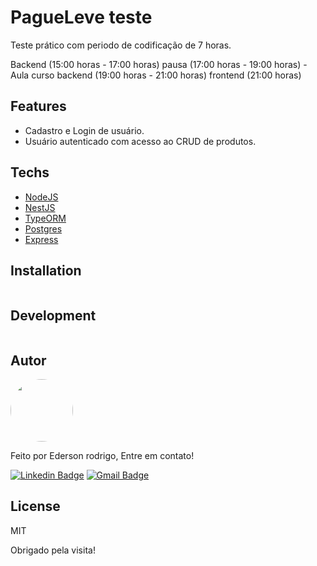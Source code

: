 # PagueLeve teste

Teste prático com periodo de codificação de 7 horas.

Backend (15:00 horas - 17:00 horas)
pausa (17:00 horas - 19:00 horas) - Aula curso 
backend (19:00 horas - 21:00 horas)
frontend (21:00 horas)

## Features

- Cadastro e Login de usuário.
- Usuário autenticado com acesso ao CRUD de produtos.

## Techs

- [NodeJS](https://nodejs.org/en/) 
- [NestJS](https://nestjs.com/)
- [TypeORM](https://typeorm.io/)
- [Postgres](https://www.postgresql.org/)
- [Express](https://expressjs.com/pt-br/) 

## Installation

```sh

```
## Development

```sh

```

## Autor

<a href="https://github.com/edersonrdg">
 <img style="border-radius: 50%;" src="https://avatars.githubusercontent.com/u/60035985?s=460&u=3f67302dcc7cc3e33a51c71ad77fba31d6d2f6e1&v=4" width="100px;" alt=""/>
 <br />
 </a>


Feito por Ederson rodrigo, Entre em contato!

[![Linkedin Badge](https://img.shields.io/badge/-edersonsl-blue?style=flat-square&logo=Linkedin&logoColor=white&link=https://www.linkedin.com/in/edersonsl/)](https://www.linkedin.com/in/edersonsl/)
[![Gmail Badge](https://img.shields.io/badge/-edersonrodrigo31@gmail.com-c14438?style=flat-square&logo=Gmail&logoColor=white&link=mailto:edersonrodrigo31@gmail.com)](mailto:edersonrodrigo31@gmail.com)

## License

MIT

Obrigado pela visita!
